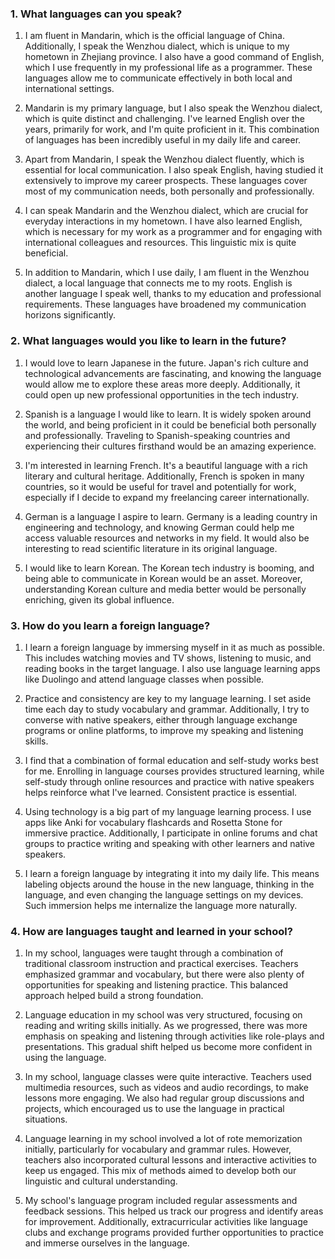 ### 1. What languages can you speak?

1. I am fluent in Mandarin, which is the official language of China. Additionally, I speak the Wenzhou dialect, which is unique to my hometown in Zhejiang province. I also have a good command of English, which I use frequently in my professional life as a programmer. These languages allow me to communicate effectively in both local and international settings.

2. Mandarin is my primary language, but I also speak the Wenzhou dialect, which is quite distinct and challenging. I've learned English over the years, primarily for work, and I'm quite proficient in it. This combination of languages has been incredibly useful in my daily life and career.

3. Apart from Mandarin, I speak the Wenzhou dialect fluently, which is essential for local communication. I also speak English, having studied it extensively to improve my career prospects. These languages cover most of my communication needs, both personally and professionally.

4. I can speak Mandarin and the Wenzhou dialect, which are crucial for everyday interactions in my hometown. I have also learned English, which is necessary for my work as a programmer and for engaging with international colleagues and resources. This linguistic mix is quite beneficial.

5. In addition to Mandarin, which I use daily, I am fluent in the Wenzhou dialect, a local language that connects me to my roots. English is another language I speak well, thanks to my education and professional requirements. These languages have broadened my communication horizons significantly.

### 2. What languages would you like to learn in the future?

1. I would love to learn Japanese in the future. Japan's rich culture and technological advancements are fascinating, and knowing the language would allow me to explore these areas more deeply. Additionally, it could open up new professional opportunities in the tech industry.

2. Spanish is a language I would like to learn. It is widely spoken around the world, and being proficient in it could be beneficial both personally and professionally. Traveling to Spanish-speaking countries and experiencing their cultures firsthand would be an amazing experience.

3. I'm interested in learning French. It's a beautiful language with a rich literary and cultural heritage. Additionally, French is spoken in many countries, so it would be useful for travel and potentially for work, especially if I decide to expand my freelancing career internationally.

4. German is a language I aspire to learn. Germany is a leading country in engineering and technology, and knowing German could help me access valuable resources and networks in my field. It would also be interesting to read scientific literature in its original language.

5. I would like to learn Korean. The Korean tech industry is booming, and being able to communicate in Korean would be an asset. Moreover, understanding Korean culture and media better would be personally enriching, given its global influence.

### 3. How do you learn a foreign language?

1. I learn a foreign language by immersing myself in it as much as possible. This includes watching movies and TV shows, listening to music, and reading books in the target language. I also use language learning apps like Duolingo and attend language classes when possible.

2. Practice and consistency are key to my language learning. I set aside time each day to study vocabulary and grammar. Additionally, I try to converse with native speakers, either through language exchange programs or online platforms, to improve my speaking and listening skills.

3. I find that a combination of formal education and self-study works best for me. Enrolling in language courses provides structured learning, while self-study through online resources and practice with native speakers helps reinforce what I've learned. Consistent practice is essential.

4. Using technology is a big part of my language learning process. I use apps like Anki for vocabulary flashcards and Rosetta Stone for immersive practice. Additionally, I participate in online forums and chat groups to practice writing and speaking with other learners and native speakers.

5. I learn a foreign language by integrating it into my daily life. This means labeling objects around the house in the new language, thinking in the language, and even changing the language settings on my devices. Such immersion helps me internalize the language more naturally.

### 4. How are languages taught and learned in your school?

1. In my school, languages were taught through a combination of traditional classroom instruction and practical exercises. Teachers emphasized grammar and vocabulary, but there were also plenty of opportunities for speaking and listening practice. This balanced approach helped build a strong foundation.

2. Language education in my school was very structured, focusing on reading and writing skills initially. As we progressed, there was more emphasis on speaking and listening through activities like role-plays and presentations. This gradual shift helped us become more confident in using the language.

3. In my school, language classes were quite interactive. Teachers used multimedia resources, such as videos and audio recordings, to make lessons more engaging. We also had regular group discussions and projects, which encouraged us to use the language in practical situations.

4. Language learning in my school involved a lot of rote memorization initially, particularly for vocabulary and grammar rules. However, teachers also incorporated cultural lessons and interactive activities to keep us engaged. This mix of methods aimed to develop both our linguistic and cultural understanding.

5. My school's language program included regular assessments and feedback sessions. This helped us track our progress and identify areas for improvement. Additionally, extracurricular activities like language clubs and exchange programs provided further opportunities to practice and immerse ourselves in the language.